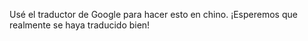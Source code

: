 Usé el traductor de Google para hacer esto en chino. ¡Esperemos que realmente se haya traducido bien!
